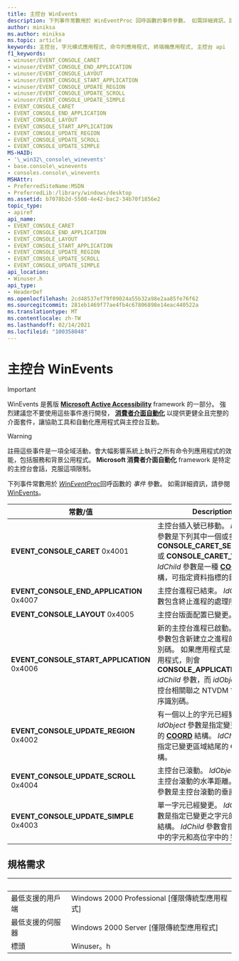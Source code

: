 ```yaml
---
title: 主控台 WinEvents
description: 下列事件常數用於 WinEventProc 回呼函數的事件參數。 如需詳細資訊，請參閱 WinEvents。
author: miniksa
ms.author: miniksa
ms.topic: article
keywords: 主控台, 字元模式應用程式, 命令列應用程式, 終端機應用程式, 主控台 api
f1_keywords:
- winuser/EVENT_CONSOLE_CARET
- winuser/EVENT_CONSOLE_END_APPLICATION
- winuser/EVENT_CONSOLE_LAYOUT
- winuser/EVENT_CONSOLE_START_APPLICATION
- winuser/EVENT_CONSOLE_UPDATE_REGION
- winuser/EVENT_CONSOLE_UPDATE_SCROLL
- winuser/EVENT_CONSOLE_UPDATE_SIMPLE
- EVENT_CONSOLE_CARET
- EVENT_CONSOLE_END_APPLICATION
- EVENT_CONSOLE_LAYOUT
- EVENT_CONSOLE_START_APPLICATION
- EVENT_CONSOLE_UPDATE_REGION
- EVENT_CONSOLE_UPDATE_SCROLL
- EVENT_CONSOLE_UPDATE_SIMPLE
MS-HAID:
- '\_win32\_console\_winevents'
- base.console\_winevents
- consoles.console\_winevents
MSHAttr:
- PreferredSiteName:MSDN
- PreferredLib:/library/windows/desktop
ms.assetid: b7078b2d-5508-4e42-bac2-34b70f1856e2
topic_type:
- apiref
api_name:
- EVENT_CONSOLE_CARET
- EVENT_CONSOLE_END_APPLICATION
- EVENT_CONSOLE_LAYOUT
- EVENT_CONSOLE_START_APPLICATION
- EVENT_CONSOLE_UPDATE_REGION
- EVENT_CONSOLE_UPDATE_SCROLL
- EVENT_CONSOLE_UPDATE_SIMPLE
api_location:
- Winuser.h
api_type:
- HeaderDef
ms.openlocfilehash: 2cd48537ef79f09024a55b32a98e2aa85fe76f62
ms.sourcegitcommit: 281eb1469f77ae4fb4c67806898e14eac440522a
ms.translationtype: MT
ms.contentlocale: zh-TW
ms.lasthandoff: 02/14/2021
ms.locfileid: "100358048"
---
```

# <a name="console-winevents"></a>主控台 WinEvents

> [!IMPORTANT]
> WinEvents 是舊版 **[Microsoft Active Accessibility](/windows/win32/winauto/microsoft-active-accessibility)** framework 的一部分。 強烈建議您不要使用這些事件進行開發， **[消費者介面自動化](/windows/win32/winauto/entry-uiauto-win32)** 以提供更健全且完整的介面套件，讓協助工具和自動化應用程式與主控台互動。 

> [!WARNING]
> 註冊這些事件是一項全域活動，會大幅影響系統上執行之所有命令列應用程式的效能，包括服務和背景公用程式。 **Microsoft 消費者介面自動化** framework 是特定的主控台會話，克服這項限制。

下列事件常數用於 [*WinEventProc*](/windows/win32/api/winuser/nc-winuser-wineventproc)回呼函數的 *事件* 參數。 如需詳細資訊，請參閱 [WinEvents](https://msdn.microsoft.com/library/windows/desktop/dd373889)。

| 常數/值 | Description |
|-|-|
| **EVENT_CONSOLE_CARET** 0x4001 | 主控台插入號已移動。 *IdObject* 參數是下列其中一個或多個值： **CONSOLE_CARET_SELECTION** 或 **CONSOLE_CARET_VISIBLE**。 *IdChild* 參數是一種 **[COORD](coord-str.md)** 結構，可指定資料指標的目前位置。 |
| **EVENT_CONSOLE_END_APPLICATION** 0x4007 | 主控台進程已結束。 *IdObject* 參數包含終止進程的處理序識別碼。 |
| **EVENT_CONSOLE_LAYOUT** 0x4005 | 主控台版面配置已變更。 |
| **EVENT_CONSOLE_START_APPLICATION** 0x4006 | 新的主控台進程已啟動。 *IdObject* 參數包含新建立之進程的處理序識別碼。 如果應用程式是16位的應用程式，則會 **CONSOLE_APPLICATION_16BIT** *idChild* 參數，而 *idObject* 是與主控台相關聯之 NTVDM 會話的處理序識別碼。 |
|**EVENT_CONSOLE_UPDATE_REGION** 0x4002 | 有一個以上的字元已經變更。 *IdObject* 參數是指定變更區域開頭的 **[COORD](coord-str.md)** 結構。 *IdChild* 參數是指定已變更區域結尾的 **COORD** 結構。 |
|**EVENT_CONSOLE_UPDATE_SCROLL** 0x4004 | 主控台已滾動。 *IdObject* 參數是主控台滾動的水準距離。 *IdChild* 參數是主控台滾動的垂直距離。 |
|**EVENT_CONSOLE_UPDATE_SIMPLE** 0x4003 | 單一字元已經變更。 *IdObject* 參數是指定已變更之字元的 **[COORD](coord-str.md)** 結構。 *IdChild* 參數會指定低字組中的字元和高位字中的 **[字元屬性](console-screen-buffers.md#character-attributes)**。 |

## <a name="requirements"></a>規格需求

| &nbsp; | &nbsp; |
|-|-|
| 最低支援的用戶端 | Windows 2000 Professional \[僅限傳統型應用程式\] |
| 最低支援的伺服器 | Windows 2000 Server \[僅限傳統型應用程式\] |
| 標頭 | Winuser。h |